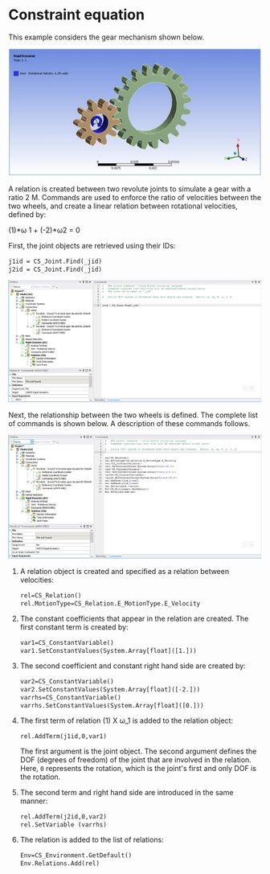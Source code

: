 # Constraint equation

This example considers the gear mechanism shown below.

![gear mechanism](./images/gds_cmdref_ex_constraint1.jpg)

A relation is created between two revolute joints to simulate a gear with a
ratio 2 M. Commands are used to enforce the ratio of velocities between the
two wheels, and create a linear relation between rotational velocities,
defined by:

(1)*ω 1 \+ (-2)*ω2 = 0

First, the joint objects are retrieved using their IDs:

    j1id = CS_Joint.Find(_jid)
    j2id = CS_Joint.Find(_jid)

![retrieving joint objects](./images/gds_cmdref_ex_constraint2.jpg)

Next, the relationship between the two wheels is defined. The complete list of
commands is shown below. A description of these commands follows.

![defining relationship](./images/gds_cmdref_ex_constraint3.jpg)

1. A relation object is created and specified as a relation between velocities:

    ```
    rel=CS_Relation()
    rel.MotionType=CS_Relation.E_MotionType.E_Velocity
    ```

2. The constant coefficients that appear in the relation are created. The first constant term is created by:

    ```
    var1=CS_ConstantVariable()
    var1.SetConstantValues(System.Array[float]([1.]))
    ```

3. The second coefficient and constant right hand side are created by: 

    ```
    var2=CS_ConstantVariable()
    var2.SetConstantValues(System.Array[float]([-2.]))
    varrhs=CS_ConstantVariable()
    varrhs.SetConstantValues(System.Array[float]([0.]))
    ```

4. The first term of relation (1) X ω_1 is added to the relation object:

    ```
    rel.AddTerm(j1id,0,var1)
    ```

    The first argument is the joint object. The second argument defines the DOF
    (degrees of freedom) of the joint that are involved in the relation. Here, `0`
    represents the rotation, which is the joint's first and only DOF is the
    rotation.

5. The second term and right hand side are introduced in the same manner:

    ```
    rel.AddTerm(j2id,0,var2)
    rel.SetVariable (varrhs)
    ```

6. The relation is added to the list of relations:

    ```
    Env=CS_Environment.GetDefault()
    Env.Relations.Add(rel)
    ```
